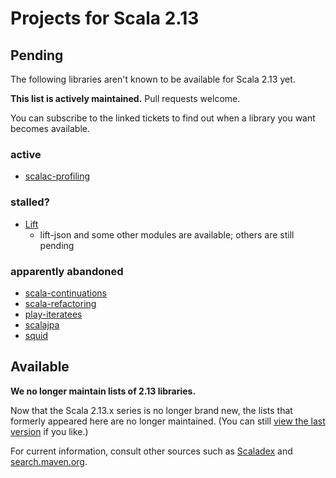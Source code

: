 # Projects for Scala 2.13

## Pending

The following libraries aren't known to be available for Scala 2.13 yet.

**This list is actively maintained.**  Pull requests welcome.

You can subscribe to the linked tickets to find out when a library you want becomes available.

### active

* [scalac-profiling](https://github.com/scalacenter/scalac-profiling/issues/30)

### stalled?

* [Lift](https://github.com/lift/framework/issues/1955)
  * lift-json and some other modules are available; others are still pending

### apparently abandoned

* [scala-continuations](https://github.com/scala/scala-continuations/issues/37)
* [scala-refactoring](https://github.com/scala-ide/scala-refactoring/issues/202)
* [play-iteratees](https://github.com/playframework/play-iteratees/issues/16)
* [scalajpa](https://github.com/dchenbecker/scalajpa/issues/10)
* [squid](https://github.com/epfldata/squid/issues/67)

## Available

**We no longer maintain lists of 2.13 libraries.**

Now that the Scala 2.13.x series is no longer brand new, the lists that formerly appeared here are no longer maintained. (You can still [view the last version](https://github.com/scala/make-release-notes/blob/2871718a2a650a0585e8f34225d454c3d305f4f8/projects-2.13.md) if you like.)

For current information, consult other sources such as [Scaladex](https://index.scala-lang.org) and [search.maven.org](https://search.maven.org).

